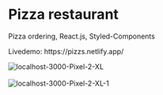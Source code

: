 # Pizza restaurant
Pizza ordering, React.js, Styled-Components
<p>Livedemo: https://pizzs.netlify.app/</p>

<img src="https://i.postimg.cc/NfjCknCC/localhost-3000-Pixel-2-XL.png" alt="localhost-3000-Pixel-2-XL"/><br/><br/>
<img src="https://i.postimg.cc/xCVFGTBL/localhost-3000-Pixel-2-XL-1.png" alt="localhost-3000-Pixel-2-XL-1"/><br/><br/>
